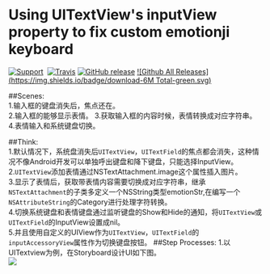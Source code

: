 # Using UITextView's inputView property to fix custom emotionji keyboard
[![Support](https://img.shields.io/badge/support-iOS%206%2B%20-blue.svg?style=flat)](https://www.apple.com/nl/ios/)&nbsp;
[![Travis](https://img.shields.io/travis/rust-lang/rust.svg)]()
[![GitHub release](https://img.shields.io/github/release/qubyte/rubidium.svg)]()
[![Github All Releases](https://img.shields.io/badge/download-6M Total-green.svg)](https://github.com/minggo620/iOSWelcomePage/archive/master.zip)

##Scenes:  
1.输入框的键盘消失后，焦点还在。  
2.输入框的能够显示表情。
3.获取输入框的内容时候，表情转换成对应字符串。
4.表情输入和系统键盘切换。

##Think:  
1.默认情况下，系统盘消失后`UITextView`，`UITextField`的焦点都会消失，这种情况不像Android开发可以单独呼出键盘和降下键盘，只能选择InputView。  
2.`UITextView`添加表情通过NSTextAttachment.image这个属性插入图片。  
3.显示了表情后，获取带表情内容需要切换成对应字符串，继承`NSTextAttachment`的子类多定义一个NSString类型emotionStr,在编写一个`NSAttributeString`的Category进行处理字符转换。  
4.切换系统键盘和表情键盘通过监听键盘的Show和Hide的通知，将`UITextView`或`UITextField`的InputView设置成nil。  
5.并且使用自定义的UIView作为`UITextView`，`UITextField`的`inputAccessoryView`属性作为切换键盘按钮。
##Step Processes:
1.以UITextview为例，在Storyboard设计UI如下图。  
![](https://github.com/minggo620/iOSInputView/blob/master/picture/inputview1.jpg)
